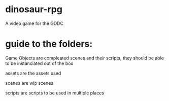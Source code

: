 # dinosaur-rpg
A video game for the GDDC

# guide to the folders:
Game Objects are compleated scenes and their scripts, they should be able to be instanciated out of the box

assets are the assets used

scenes are wip scenes

scripts are scripts to be used in multiple places
